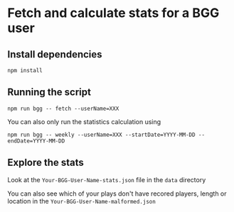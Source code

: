 # Fetch and calculate stats for a BGG user

## Install dependencies
```
npm install
```

## Running the script
```
npm run bgg -- fetch --userName=XXX
```

You can also only run the statistics calculation using
```
npm run bgg -- weekly --userName=XXX --startDate=YYYY-MM-DD --endDate=YYYY-MM-DD
```

## Explore the stats
Look at the `Your-BGG-User-Name-stats.json` file in the `data` directory 

You can also see which of your plays don't have recored players, length or location in the `Your-BGG-User-Name-malformed.json`